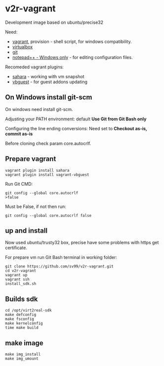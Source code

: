 # v2r-vagrant
Development image based on ubuntu/precise32

Need:
- [vagrant](https://www.vagrantup.com/downloads.html), provision - shell script, for windows compatibility.
- [virtualbox](https://www.virtualbox.org/wiki/Downloads)
- [git](http://git-scm.com/downloads)
- [notepad++ - Windows only](https://notepad-plus-plus.org/) - for editing configuration files.

Recomeded vagrant plugins:
- [sahara](https://github.com/jedi4ever/sahara) - working with vm snapshot
- [vbguest](https://github.com/dotless-de/vagrant-vbguest) - for guest addons updating

## On Windows install git-scm

On windows need install git-scm.

Adjusting your PATH environment: default **Use Git from Git Bash only**

Configuring the line ending conversions: Need set to **Checkout as-is, commit as-is**

Before cloning check param core.autocrlf.

## Prepare vagrant

```
vagrant plugin install sahara
vagrant plugin install vagrant-vbguest
```

Run Git CMD:
```
git config --global core.autocrlf
>false
```

Must be False, if not then run:
```
git config --global core.autocrlf false
```

## up and install

Now used ubuntu/trusty32 box, precise have some problems with https get certificate.

For prepare vm run Git Bash terminal in working folder:
```
git clone https://github.com/sv99/v2r-vagrant.git
cd v2r-vagrant
vagrant up
vagrant ssh
install_sdk.sh
```

## Builds sdk
```
cd /opt/virt2real-sdk
make defconfig
make fsconfig
make kernelconfig
time make build
```

## make image
```
make img_install
make img_umount
```

